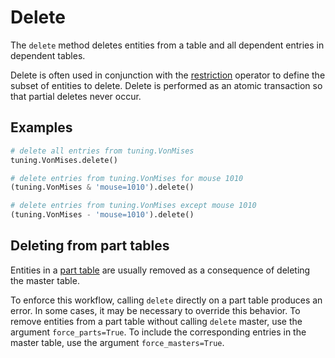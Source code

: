 # Delete

The `delete` method deletes entities from a table and all dependent entries in 
dependent tables.

Delete is often used in conjunction with the [restriction](../query/restrict.md) 
operator to define the subset of entities to delete.
Delete is performed as an atomic transaction so that partial deletes never occur.

## Examples

```python
# delete all entries from tuning.VonMises
tuning.VonMises.delete()

# delete entries from tuning.VonMises for mouse 1010
(tuning.VonMises & 'mouse=1010').delete()

# delete entries from tuning.VonMises except mouse 1010
(tuning.VonMises - 'mouse=1010').delete()
```

## Deleting from part tables

Entities in a [part table](../design/tables/master-part.md) are usually removed as a 
consequence of deleting the master table.

To enforce this workflow, calling `delete` directly on a part table produces an error.
In some cases, it may be necessary to override this behavior.
To remove entities from a part table without calling `delete` master, use the argument `force_parts=True`.
To include the corresponding entries in the master table, use the argument `force_masters=True`.
